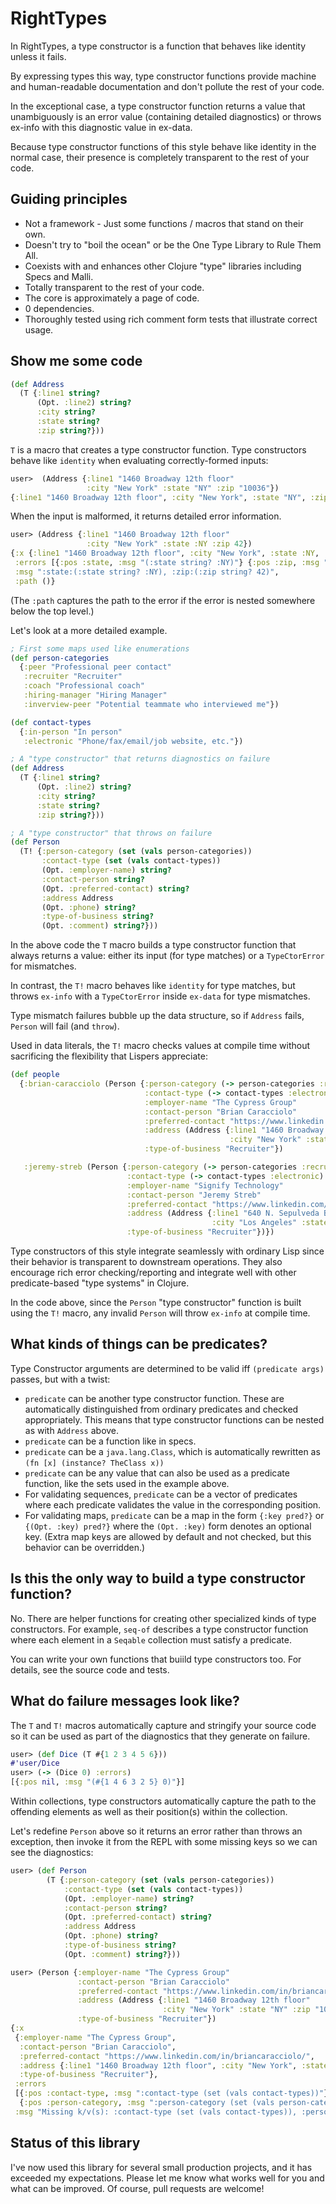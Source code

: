 # RightTypes

In RightTypes, a type constructor is a function that behaves like identity unless it fails.

By expressing types this way, type constructor functions provide machine and human-readable documentation and don't pollute the rest of your code.  

In the exceptional case, a type constructor function returns a value that unambiguously is an error value (containing detailed diagnostics) or throws ex-info with this diagnostic value in ex-data.

Because type constructor functions of this style behave like identity in the normal case, their presence is completely transparent to the rest of your code.

## Guiding principles

*  Not a framework - Just some functions / macros that stand on their own.
*  Doesn't try to \"boil the ocean\" or be the One Type Library to Rule Them All.
*  Coexists with and enhances other Clojure \"type\" libraries including Specs and Malli.
*  Totally transparent to the rest of your code.
*  The core is approximately a page of code.
*  0 dependencies.
*  Thoroughly tested using rich comment form tests that illustrate correct usage.

## Show me some code

```clojure
(def Address
  (T {:line1 string?
      (Opt. :line2) string?
      :city string?
      :state string?
      :zip string?}))
```

`T` is a macro that creates a type constructor function.  Type constructors behave like `identity` when evaluating correctly-formed inputs:

```clojure
user>  (Address {:line1 "1460 Broadway 12th floor"
                 :city "New York" :state "NY" :zip "10036"})
{:line1 "1460 Broadway 12th floor", :city "New York", :state "NY", :zip "10036"}
```

When the input is malformed, it returns detailed error information.

```clojure
user> (Address {:line1 "1460 Broadway 12th floor"
                 :city "New York" :state :NY :zip 42})
{:x {:line1 "1460 Broadway 12th floor", :city "New York", :state :NY, :zip 42},
 :errors [{:pos :state, :msg "(:state string? :NY)"} {:pos :zip, :msg "(:zip string? 42)"}],
 :msg ":state:(:state string? :NY), :zip:(:zip string? 42)",
 :path ()}
```

(The `:path` captures the path to the error if the error is nested somewhere below the top level.)

Let's look at a more detailed example.

```clojure
; First some maps used like enumerations
(def person-categories
  {:peer "Professional peer contact"
   :recruiter "Recruiter"
   :coach "Professional coach"
   :hiring-manager "Hiring Manager"
   :inverview-peer "Potential teammate who interviewed me"})

(def contact-types
  {:in-person "In person"
   :electronic "Phone/fax/email/job website, etc."})

; A "type constructor" that returns diagnostics on failure
(def Address
  (T {:line1 string?
      (Opt. :line2) string?
      :city string?
      :state string?
      :zip string?}))

; A "type constructor" that throws on failure
(def Person
  (T! {:person-category (set (vals person-categories))
       :contact-type (set (vals contact-types))
       (Opt. :employer-name) string?
       :contact-person string?
       (Opt. :preferred-contact) string?
       :address Address
       (Opt. :phone) string?
       :type-of-business string?
       (Opt. :comment) string?}))

```

In the above code the `T` macro builds a type constructor function that always returns a value: either its input (for type matches) or a `TypeCtorError` for mismatches.  

In contrast, the `T!` macro behaves like `identity` for type matches, but throws `ex-info` with a `TypeCtorError` inside `ex-data` for type mismatches.

Type mismatch failures bubble up the data structure, so if `Address` fails, `Person` will fail (and `throw`).

Used in data literals, the `T!` macro checks values at compile time without sacrificing the flexibility that Lispers appreciate:

```clojure
(def people
  {:brian-caracciolo (Person {:person-category (-> person-categories :recruiter)
                              :contact-type (-> contact-types :electronic)
                              :employer-name "The Cypress Group"
                              :contact-person "Brian Caracciolo"
                              :preferred-contact "https://www.linkedin.com/in/briancaracciolo/"
                              :address (Address {:line1 "1460 Broadway 12th floor"
                                                 :city "New York" :state "NY" :zip "10036"})
                              :type-of-business "Recruiter"})

   :jeremy-streb (Person {:person-category (-> person-categories :recruiter)
                          :contact-type (-> contact-types :electronic)
                          :employer-name "Signify Technology"
                          :contact-person "Jeremy Streb"
                          :preferred-contact "https://www.linkedin.com/in/jeremy-streb/"
                          :address (Address {:line1 "640 N. Sepulveda Blvd #204"
                                             :city "Los Angeles" :state "CA" :zip "90049"})
                          :type-of-business "Recruiter"})})
```

Type constructors of this style integrate seamlessly with ordinary Lisp since their behavior is transparent to downstream operations.  They also encourage rich error checking/reporting and integrate well with other predicate-based "type systems" in Clojure.

In the code above, since the `Person` "type constructor" function is built using the `T!` macro, any invalid `Person` will throw `ex-info` at compile time.

## What kinds of things can be predicates?

Type Constructor arguments are determined to be valid iff `(predicate args)` passes, but with a twist:

*  `predicate` can be another type constructor function.  These are automatically distinguished from ordinary predicates and checked appropriately.  This means that type constructor functions can be nested as with `Address` above.
*  `predicate` can be a function like in specs.
*  `predicate` can be a `java.lang.Class`, which is automatically rewritten as `(fn [x] (instance? TheClass x))`
*  `predicate` can be any value that can also be used as a predicate function, like the sets used in the example above.
*  For validating sequences, `predicate` can be a vector of predicates where each predicate validates the value in the corresponding position.
*  For validating maps, `predicate` can be a map in the form `{:key pred?}` or `{(Opt. :key) pred?}` where the `(Opt. :key)` form denotes an optional key.  (Extra map keys are allowed by default and not checked, but this behavior can be overridden.)

## Is this the only way to build a type constructor function?

No.  There are helper functions for creating other specialized kinds of type constructors.  For example, `seq-of` describes a type constructor function where each element in a `Seqable` collection must satisfy a predicate.

You can write your own functions that buiild type constructors too.  For details, see the source code and tests.

## What do failure messages look like?

The `T` and `T!` macros automatically capture and stringify your source code so it can be used as part of the diagnostics that they generate on failure.

```clojure
user> (def Dice (T #{1 2 3 4 5 6}))
#'user/Dice
user> (-> (Dice 0) :errors)
[{:pos nil, :msg "(#{1 4 6 3 2 5} 0)"}]
```

Within collections, type constructors automatically capture the path to the offending elements as well as their position(s) within the collection.

Let's redefine `Person` above so it returns an error rather than throws an exception, then invoke it from the REPL with some missing keys so we can see the diagnostics:

```clojure
user> (def Person
        (T {:person-category (set (vals person-categories))
            :contact-type (set (vals contact-types))
            (Opt. :employer-name) string?
            :contact-person string?
            (Opt. :preferred-contact) string?
            :address Address
            (Opt. :phone) string?
            :type-of-business string?
            (Opt. :comment) string?}))

user> (Person {:employer-name "The Cypress Group"
               :contact-person "Brian Caracciolo"
               :preferred-contact "https://www.linkedin.com/in/briancaracciolo/"
               :address (Address {:line1 "1460 Broadway 12th floor"
                                  :city "New York" :state "NY" :zip "10036"})
               :type-of-business "Recruiter"})
{:x
 {:employer-name "The Cypress Group",
  :contact-person "Brian Caracciolo",
  :preferred-contact "https://www.linkedin.com/in/briancaracciolo/",
  :address {:line1 "1460 Broadway 12th floor", :city "New York", :state "NY", :zip "10036"},
  :type-of-business "Recruiter"},
 :errors
 [{:pos :contact-type, :msg ":contact-type (set (vals contact-types))"}
  {:pos :person-category, :msg ":person-category (set (vals person-categories))"}],
 :msg "Missing k/v(s): :contact-type (set (vals contact-types)), :person-category (set (vals person-categories))"}
```

## Status of this library

I've now used this library for several small production projects, and it has exceeded my expectations.  Please let me know what works well for you and what can be improved.  Of course, pull requests are welcome!
